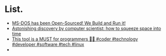 # List.
- [MS-DOS has been Open-Sourced! We Build and Run it!](https://youtu.be/BR6F0EdyulA)
- [Astonishing discovery by computer scientist: how to squeeze space into time](https://youtu.be/8JuWdXrCmWg)
- [This tool is a MUST for programmers 👩‍💻 #coder #technology #developer #software #tech #linux](https://www.youtube.com/shorts/EpWV3qb9pv4)
- 

